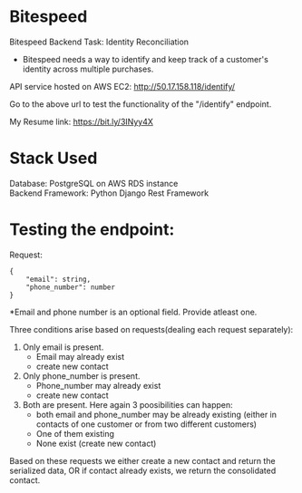 # Bitespeed
Bitespeed Backend Task: Identity Reconciliation 
- Bitespeed needs a way to identify and keep track of a customer's identity across multiple purchases.

API service hosted on AWS EC2: http://50.17.158.118/identify/

Go to the above url to test the functionality of the "/identify" endpoint.

My Resume link: https://bit.ly/3INyy4X 

# Stack Used
Database: PostgreSQL on AWS RDS instance\
Backend Framework: Python Django Rest Framework

# Testing the endpoint:
Request: 
```
{
	"email": string,
	"phone_number": number
}
```
*Email and phone number is an optional field. Provide atleast one.

Three conditions arise based on requests(dealing each request separately):
1. Only email is present.
    - Email may already exist
    - create new contact
2. Only phone_number is present.
    - Phone_number may already exist
    - create new contact
3. Both are present.
    Here again 3 poosibilities can happen:
    - both email and phone_number may be already existing (either in contacts of one customer or from two different customers)
    - One of them existing 
    - None exist (create new contact)

Based on these requests we either create a new contact and return the serialized data,
OR if contact already exists, we return the consolidated contact.

